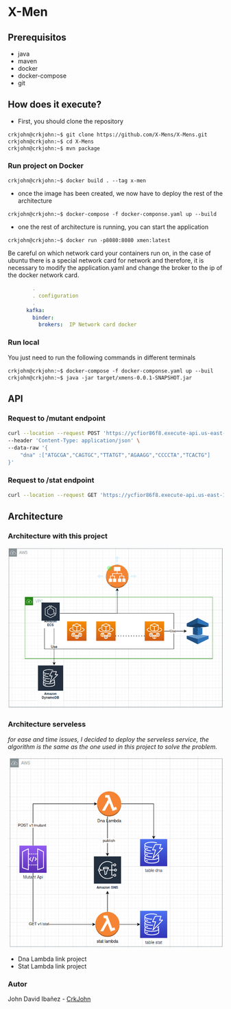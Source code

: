 # X-Men

## Prerequisitos

* java
* maven  
* docker
* docker-compose
* git

## How does it execute?

 
* First, you should clone the repository
```console
crkjohn@crkjohn:~$ git clone https://github.com/X-Mens/X-Mens.git
crkjohn@crkjohn:~$ cd X-Mens 
crkjohn@crkjohn:~$ mvn package
```

### Run project on Docker
```console
crkjohn@crkjohn:~$ docker build . --tag x-men
```

* once the image has been created, we now have to deploy the rest of the architecture

```console
crkjohn@crkjohn:~$ docker-compose -f docker-componse.yaml up --build
```

* one the rest of architecture is running, you can start the application 


```console
crkjohn@crkjohn:~$ docker run -p8080:8080 xmen:latest
```

Be careful on which network card your containers run on, in the case of ubuntu there is a special network card for network and therefore, it is necessary to modify the application.yaml and change the broker to the ip of the docker network card.

```yaml
        .
        . configuration
        .
      kafka:
        binder:
          brokers:  IP Network card docker 
```

### Run local

You just need to run the following commands in different terminals

```console
crkjohn@crkjohn:~$ docker-compose -f docker-componse.yaml up --buil
crkjohn@crkjohn:~$ java -jar target/xmens-0.0.1-SNAPSHOT.jar
```

## API

### Request to /mutant endpoint

```bash
curl --location --request POST 'https://ycfior86f8.execute-api.us-east-1.amazonaws.com/v1/mutant' \
--header 'Content-Type: application/json' \
--data-raw '{
    "dna" :["ATGCGA","CAGTGC","TTATGT","AGAAGG","CCCCTA","TCACTG"]
}'
```

### Request to /stat endpoint
```bash
curl --location --request GET 'https://ycfior86f8.execute-api.us-east-1.amazonaws.com/v1/stat'
```


## Architecture

### Architecture with this project

![](https://github.com/CrkJohn/ConfigFilesExample/blob/develop/NoServeless.png)



### Architecture serveless 
*for ease and time issues, I decided to deploy the serveless service, the algorithm is the same as the one used in this project to solve the problem.*

![](https://github.com/CrkJohn/ConfigFilesExample/blob/develop/Serveless.png)


* Dna Lambda link project 
    [](https://github.com/X-Mens/DnaLambda)
* Stat Lambda link project 
    [](https://github.com/X-Mens/DnaLambda)

### Autor

John David Ibañez - [CrkJohn](https://github.com/CrkJohn)